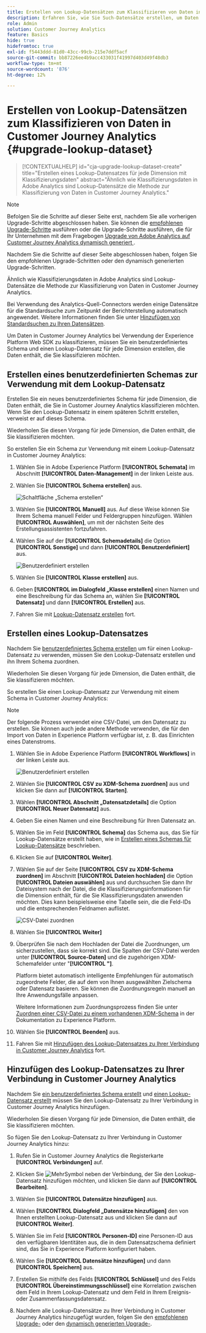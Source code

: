 ```yaml
---
title: Erstellen von Lookup-Datensätzen zum Klassifizieren von Daten in Customer Journey Analytics
description: Erfahren Sie, wie Sie Such-Datensätze erstellen, um Daten in Customer Journey Analytics zu klassifizieren
role: Admin
solution: Customer Journey Analytics
feature: Basics
hide: true
hidefromtoc: true
exl-id: f5443ddd-81d0-43cc-99cb-215e7ddf5acf
source-git-commit: bb87226ee4b9acc433031f41997d403d49f48db3
workflow-type: tm+mt
source-wordcount: '876'
ht-degree: 12%

---
```


# Erstellen von Lookup-Datensätzen zum Klassifizieren von Daten in Customer Journey Analytics {#upgrade-lookup-dataset}

<!-- markdownlint-disable MD034 -->

>[!CONTEXTUALHELP]
>id="cja-upgrade-lookup-dataset-create"
>title="Erstellen eines Lookup-Datensatzes für jede Dimension mit Klassifizierungsdaten"
>abstract="Ähnlich wie Klassifizierungsdaten in Adobe Analytics sind Lookup-Datensätze die Methode zur Klassifizierung von Daten in Customer Journey Analytics."

<!-- markdownlint-enable MD034 -->

>[!NOTE]
> 
>Befolgen Sie die Schritte auf dieser Seite erst, nachdem Sie alle vorherigen Upgrade-Schritte abgeschlossen haben. Sie können die [empfohlenen Upgrade-Schritte](/help/getting-started/cja-upgrade/cja-upgrade-recommendations.md#recommended-upgrade-steps-for-most-organizations) ausführen oder die Upgrade-Schritte ausführen, die für Ihr Unternehmen mit dem Fragebogen [Upgrade von Adobe Analytics auf Customer Journey Analytics dynamisch generiert ](https://gigazelle.github.io/cja-ttv/).
>
>Nachdem Sie die Schritte auf dieser Seite abgeschlossen haben, folgen Sie den empfohlenen Upgrade-Schritten oder den dynamisch generierten Upgrade-Schritten.

Ähnlich wie Klassifizierungsdaten in Adobe Analytics sind Lookup-Datensätze die Methode zur Klassifizierung von Daten in Customer Journey Analytics.

Bei Verwendung des Analytics-Quell-Connectors werden einige Datensätze für die Standardsuche zum Zeitpunkt der Berichterstellung automatisch angewendet. Weitere Informationen finden Sie unter [Hinzufügen von Standardsuchen zu Ihren Datensätzen](/help/connections/standard-lookups.md).

Um Daten in Customer Journey Analytics bei Verwendung der Experience Platform Web SDK zu klassifizieren, müssen Sie ein benutzerdefiniertes Schema und einen Lookup-Datensatz für jede Dimension erstellen, die Daten enthält, die Sie klassifizieren möchten.

## Erstellen eines benutzerdefinierten Schemas zur Verwendung mit dem Lookup-Datensatz

Erstellen Sie ein neues benutzerdefiniertes Schema für jede Dimension, die Daten enthält, die Sie in Customer Journey Analytics klassifizieren möchten. Wenn Sie den Lookup-Datensatz in einem späteren Schritt erstellen, verweist er auf dieses Schema.

Wiederholen Sie diesen Vorgang für jede Dimension, die Daten enthält, die Sie klassifizieren möchten.

So erstellen Sie ein Schema zur Verwendung mit einem Lookup-Datensatz in Customer Journey Analytics:

1. Wählen Sie in Adobe Experience Platform **[!UICONTROL Schemata]** im Abschnitt **[!UICONTROL Daten-Management]** in der linken Leiste aus.

1. Wählen Sie **[!UICONTROL Schema erstellen]** aus.

   ![Schaltfläche „Schema erstellen“](assets/schema-create.png)

1. Wählen Sie **[!UICONTROL Manuell]** aus. Auf diese Weise können Sie Ihrem Schema manuell Felder und Feldergruppen hinzufügen. Wählen **[!UICONTROL Auswählen]**, um mit der nächsten Seite des Erstellungsassistenten fortzufahren.

1. Wählen Sie auf der **[!UICONTROL Schemadetails]** die Option **[!UICONTROL Sonstige]** und dann **[!UICONTROL Benutzerdefiniert]** aus.

   ![Benutzerdefiniert erstellen](assets/schema-custom.png)

1. Wählen Sie **[!UICONTROL Klasse erstellen]** aus.

   <!-- add screenshot -->

1. Geben **[!UICONTROL im Dialogfeld „Klasse erstellen]** einen Namen und eine Beschreibung für das Schema an, wählen Sie **[!UICONTROL Datensatz]** und dann **[!UICONTROL Erstellen]** aus.

1. Fahren Sie mit [Lookup-Datensatz erstellen](#create-a-lookup-dataset) fort.

## Erstellen eines Lookup-Datensatzes

Nachdem Sie [benutzerdefiniertes Schema erstellen](#create-a-custom-schema-to-use-with-the-lookup-dataset) um für einen Lookup-Datensatz zu verwenden, müssen Sie den Lookup-Datensatz erstellen und ihn Ihrem Schema zuordnen.

Wiederholen Sie diesen Vorgang für jede Dimension, die Daten enthält, die Sie klassifizieren möchten.

So erstellen Sie einen Lookup-Datensatz zur Verwendung mit einem Schema in Customer Journey Analytics:

>[!NOTE]
>
>Der folgende Prozess verwendet eine CSV-Datei, um den Datensatz zu erstellen. Sie können auch jede andere Methode verwenden, die für den Import von Daten in Experience Platform verfügbar ist, z. B. das Einrichten eines Datenstroms.

1. Wählen Sie in Adobe Experience Platform **[!UICONTROL Workflows]** in der linken Leiste aus.

   ![Benutzerdefiniert erstellen](assets/lookup-dataset-workflows.png)

1. Wählen Sie **[!UICONTROL CSV zu XDM-Schema zuordnen]** aus und klicken Sie dann auf **[!UICONTROL Starten]**.

1. Wählen **[!UICONTROL Abschnitt „Datensatzdetails]** die Option **[!UICONTROL Neuer Datensatz]** aus.

1. Geben Sie einen Namen und eine Beschreibung für Ihren Datensatz an.

1. Wählen Sie im Feld **[!UICONTROL Schema]** das Schema aus, das Sie für Lookup-Datensätze erstellt haben, wie in [Erstellen eines Schemas für Lookup-Datensätze](#create-a-schema-for-lookup-datasets) beschrieben.

1. Klicken Sie auf **[!UICONTROL Weiter]**.

1. Wählen Sie auf der Seite **[!UICONTROL CSV zu XDM-Schema zuordnen]** im Abschnitt **[!UICONTROL Dateien hochladen]** die Option **[!UICONTROL Dateien auswählen]** aus und durchsuchen Sie dann Ihr Dateisystem nach der Datei, die die Klassifizierungsinformationen für die Dimension enthält, für die Sie Klassifizierungsdaten anwenden möchten. Dies kann beispielsweise eine Tabelle sein, die die Feld-IDs und die entsprechenden Feldnamen auflistet. <!-- correct? How can I better explain what this file is?-->

   ![CSV-Datei zuordnen](assets/lookup-map-csv.png)

1. Wählen Sie **[!UICONTROL Weiter]**

1. Überprüfen Sie nach dem Hochladen der Datei die Zuordnungen, um sicherzustellen, dass sie korrekt sind. Die Spalten der CSV-Datei werden unter **[!UICONTROL Source-Daten]** und die zugehörigen XDM-Schemafelder unter &quot;**[!UICONTROL &quot;]**.

   Platform bietet automatisch intelligente Empfehlungen für automatisch zugeordnete Felder, die auf dem von Ihnen ausgewählten Zielschema oder Datensatz basieren. Sie können die Zuordnungsregeln manuell an Ihre Anwendungsfälle anpassen.

   Weitere Informationen zum Zuordnungsprozess finden Sie unter [Zuordnen einer CSV-Datei zu einem vorhandenen XDM-Schema](https://experienceleague.adobe.com/en/docs/experience-platform/ingestion/tutorials/map-csv/existing-schema) in der Dokumentation zu Experience Platform.

1. Wählen Sie **[!UICONTROL Beenden]** aus.

1. Fahren Sie mit [Hinzufügen des Lookup-Datensatzes zu Ihrer Verbindung in Customer Journey Analytics](#add-the-lookup-dataset-to-your-connection-in-customer-journey-analytics) fort.

## Hinzufügen des Lookup-Datensatzes zu Ihrer Verbindung in Customer Journey Analytics

Nachdem Sie [ein benutzerdefiniertes Schema erstellt](#create-a-custom-schema-to-use-with-the-lookup-dataset) und [einen Lookup-Datensatz erstellt](#create-a-lookup-dataset) müssen Sie den Lookup-Datensatz zu Ihrer Verbindung in Customer Journey Analytics hinzufügen.

Wiederholen Sie diesen Vorgang für jede Dimension, die Daten enthält, die Sie klassifizieren möchten.

So fügen Sie den Lookup-Datensatz zu Ihrer Verbindung in Customer Journey Analytics hinzu:

1. Rufen Sie in Customer Journey Analytics die Registerkarte **[!UICONTROL Verbindungen]** auf.

1. Klicken Sie ![Mehr](assets/More.svg)Symbol neben der Verbindung, der Sie den Lookup-Datensatz hinzufügen möchten, und klicken Sie dann auf **[!UICONTROL Bearbeiten]**.

   <!-- add screenshot -->

1. Wählen Sie **[!UICONTROL Datensätze hinzufügen]** aus.

1. Wählen **[!UICONTROL Dialogfeld „Datensätze hinzufügen]** den von Ihnen erstellten Lookup-Datensatz aus und klicken Sie dann auf **[!UICONTROL Weiter]**.

1. Wählen Sie im Feld **[!UICONTROL Personen-ID]** eine Personen-ID aus den verfügbaren Identitäten aus, die in dem Datensatzschema definiert sind, das Sie in Experience Platform konfiguriert haben. <!-- fill out other fields? -->

1. Wählen Sie **[!UICONTROL Datensätze hinzufügen]** und dann **[!UICONTROL Speichern]** aus.

   <!-- is there a step right in between here where you select the dataset -->

1. Erstellen Sie mithilfe des Felds **[!UICONTROL Schlüssel]** und des Felds **[!UICONTROL Übereinstimmungsschlüssel]** eine Korrelation zwischen dem Feld in Ihrem Lookup-Datensatz und dem Feld in Ihrem Ereignis- oder Zusammenfassungsdatensatz.

1. Nachdem alle Lookup-Datensätze zu Ihrer Verbindung in Customer Journey Analytics hinzugefügt wurden, folgen Sie den [empfohlenen Upgrade-](/help/getting-started/cja-upgrade/cja-upgrade-recommendations.md#recommended-upgrade-steps-for-most-organizations) oder den [dynamisch generierten Upgrade-](https://gigazelle.github.io/cja-ttv/).


